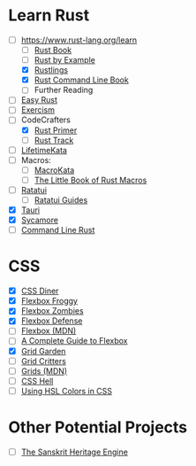# Learn Rust
 - [ ] https://www.rust-lang.org/learn
   - [ ] [Rust Book](https://doc.rust-lang.org/book/)
   - [ ] [Rust by Example](https://doc.rust-lang.org/rust-by-example/)
   - [x] [Rustlings](https://github.com/rust-lang/rustlings/)
   - [x] [Rust Command Line Book](https://rust-cli.github.io/book/index.html)
   - [ ] Further Reading
 - [ ] [Easy Rust](https://dhghomon.github.io/easy_rust/Chapter_1.html)
 - [ ] [Exercism](https://exercism.org/tracks/rust)
 - [ ] CodeCrafters
   - [x] [Rust Primer](https://app.codecrafters.io/collections/rust-primer)
   - [ ] [Rust Track](https://app.codecrafters.io/tracks/rust)
 - [ ] [LifetimeKata](https://tfpk.github.io/lifetimekata/)
 - [ ] Macros:
   - [ ] [MacroKata](https://github.com/tfpk/macrokata)
   - [ ] [The Little Book of Rust Macros](https://veykril.github.io/tlborm/)
 - [ ] [Ratatui](https://ratatui.rs/)
   - [ ] [Ratatui Guides](https://ratatui.rs/tutorials/hello-world/)
 - [x] [Tauri](https://beta.tauri.app/guides/)
 - [x] [Sycamore](https://sycamore-rs.netlify.app/docs/getting_started/installation)
 - [ ] [Command Line Rust](https://github.com/kyclark/command-line-rust)

# CSS
 - [x] [CSS Diner](https://flukeout.github.io/)
 - [x] [Flexbox Froggy](https://codepip.com/games/flexbox-froggy/)
 - [x] [Flexbox Zombies](https://mastery.games/flexboxzombies/)
 - [x] [Flexbox Defense](http://www.flexboxdefense.com/)
 - [ ] [Flexbox (MDN)](https://developer.mozilla.org/en-US/docs/Learn/CSS/CSS_layout/Flexbox)
 - [ ] [A Complete Guide to Flexbox](https://css-tricks.com/snippets/css/a-guide-to-flexbox/)
 - [x] [Grid Garden](https://codepip.com/games/grid-garden/)
 - [ ] [Grid Critters](https://mastery.games/gridcritters/)
 - [ ] [Grids (MDN)](https://developer.mozilla.org/en-US/docs/Learn/CSS/CSS_layout/Grids)
 - [ ] [CSS Hell](https://csshell.dev/)
 - [ ] [Using HSL Colors in CSS](https://www.smashingmagazine.com/2021/07/hsl-colors-css/)

# Other Potential Projects
 - [ ] [The Sanskrit Heritage Engine](https://sanskrit.inria.fr/manual.html)
